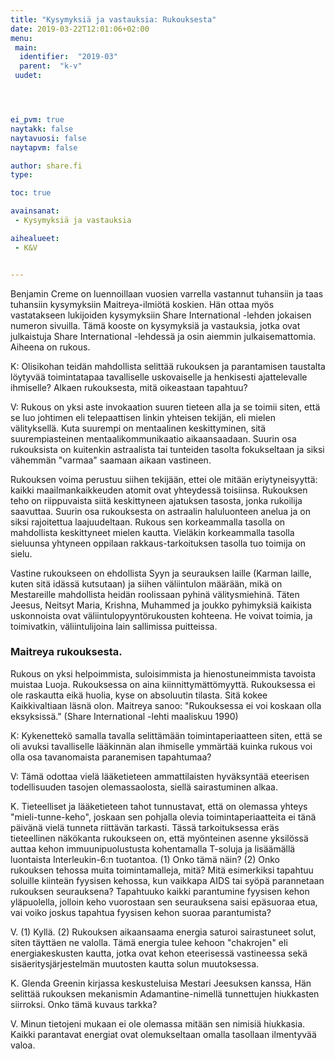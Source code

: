 ```yaml
---
title: "Kysymyksiä ja vastauksia: Rukouksesta"
date: 2019-03-22T12:01:06+02:00
menu:
 main:
  identifier:  "2019-03"
  parent:  "k-v"
 uudet:




ei_pvm: true
naytakk: false
naytavuosi: false
naytapvm: false

author: share.fi
type:

toc: true

avainsanat:
 - Kysymyksiä ja vastauksia

aihealueet:
 - K&V


---
```

<p class="alustus">Benjamin Creme on luennoillaan vuosien varrella vastannut tuhansiin ja taas tuhansiin kysymyksiin Maitreya-ilmiötä koskien. Hän ottaa myös vastatakseen lukijoiden kysymyksiin Share International -lehden jokaisen numeron sivuilla. Tämä kooste on kysymyksiä ja vastauksia, jotka ovat julkaistuja Share International -lehdessä ja osin aiemmin julkaisemattomia. Aiheena on rukous.</p>


<div class="qna">

<p class="qna-q">K: Olisikohan teidän mahdollista selittää rukouksen ja parantamisen taustalta löytyvää toimintatapaa tavalliselle uskovaiselle ja henkisesti ajattelevalle ihmiselle? Alkaen rukouksesta, mitä oikeastaan tapahtuu?</p>
<p>V: Rukous on yksi aste invokaation suuren tieteen alla ja se toimii siten, että se luo johtimen eli telepaattisen linkin yhteisen tekijän, eli mielen välityksellä. Kuta suurempi on mentaalinen keskittyminen, sitä suurempiasteinen mentaalikommunikaatio aikaansaadaan. Suurin osa rukouksista on kuitenkin astraalista tai tunteiden tasolta fokukseltaan ja siksi vähemmän "varmaa" saamaan aikaan vastineen.</p>
<p>Rukouksen voima perustuu siihen tekijään, ettei ole mitään eriytyneisyyttä: kaikki maailmankaikkeuden atomit ovat yhteydessä toisiinsa. Rukouksen teho on riippuvaista siitä keskittyneen ajatuksen tasosta, jonka rukoilija saavuttaa. Suurin osa rukouksesta on astraalin haluluonteen anelua ja on siksi rajoitettua laajuudeltaan. Rukous sen korkeammalla tasolla on mahdollista keskittyneet mielen kautta. Vieläkin korkeammalla tasolla sieluunsa yhtyneen oppilaan rakkaus-tarkoituksen tasolla tuo toimija on sielu.</p>
<p>Vastine rukoukseen on ehdollista Syyn ja seurauksen laille (Karman laille, kuten sitä idässä kutsutaan) ja siihen väliintulon määrään, mikä on Mestareille mahdollista heidän roolissaan pyhinä välitysmiehinä. Täten Jeesus, Neitsyt Maria, Krishna, Muhammed ja joukko pyhimyksiä kaikista uskonnoista ovat väliintulopyyntörukousten kohteena. He voivat toimia, ja toimivatkin, väliintulijoina lain sallimissa puitteissa.</p>

<h3>Maitreya rukouksesta.</h3>

<p>Rukous on yksi helpoimmista, suloisimmista ja hienostuneimmista tavoista muistaa Luoja. Rukouksessa on aina kiinnittymättömyyttä. Rukouksessa ei ole raskautta eikä huolia, kyse on absoluutin tilasta. Sitä kokee Kaikkivaltiaan läsnä olon. Maitreya sanoo: "Rukouksessa ei voi koskaan olla eksyksissä." (Share International -lehti maaliskuu 1990)</p>
 
<p class="qna-q">K: Kykenettekö samalla tavalla selittämään toimintaperiaatteen siten, että se oli avuksi tavalliselle lääkinnän alan ihmiselle ymmärtää kuinka rukous voi olla osa tavanomaista paranemisen tapahtumaa?</p>
<p>V: Tämä odottaa vielä lääketieteen ammattilaisten hyväksyntää eteerisen todellisuuden tasojen olemassaolosta, siellä sairastuminen alkaa.</p>

<p class="kysymys">K. Tieteelliset ja lääketieteen tahot tunnustavat, että on olemassa yhteys "mieli-tunne-keho", joskaan sen pohjalla olevia toimintaperiaatteita ei tänä päivänä vielä tunneta riittävän tarkasti. Tässä tarkoituksessa eräs tieteellinen näkökanta rukoukseen on, että myönteinen asenne yksilössä auttaa kehon immuunipuolustusta kohentamalla T-soluja ja lisäämällä luontaista Interleukin-6:n tuotantoa. (1) Onko tämä näin? (2) Onko rukouksen tehossa muita toimintamalleja, mitä? Mitä esimerkiksi tapahtuu soluille kiinteän fyysisen kehossa, kun vaikkapa AIDS tai syöpä parannetaan rukouksen seurauksena? Tapahtuuko kaikki parantumine fyysisen kehon yläpuolella, jolloin keho vuorostaan sen seurauksena saisi epäsuoraa etua, vai voiko joskus tapahtua fyysisen kehon suoraa parantumista?</p>
<p class="vastaus">V. (1) Kyllä. (2) Rukouksen aikaansaama energia saturoi sairastuneet solut, siten täyttäen ne valolla. Tämä energia tulee kehoon "chakrojen" eli energiakeskusten kautta, jotka ovat kehon eteerisessä vastineessa sekä sisäeritysjärjestelmän muutosten kautta solun muutoksessa.</p>

<p class="kysymys">K. Glenda Greenin kirjassa keskusteluisa Mestari Jeesuksen kanssa, Hän selittää rukouksen mekanismin Adamantine-nimellä tunnettujen hiukkasten siirroksi. Onko tämä kuvaus tarkka?</p>
<p class="vastaus">V. Minun tietojeni mukaan ei ole olemassa mitään sen nimisiä hiukkasia. Kaikki parantavat energiat ovat olemukseltaan omalla tasollaan ilmentyvää valoa.</p>
</div>